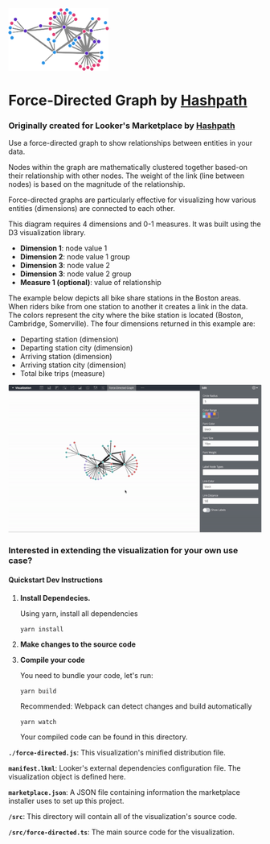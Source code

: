 <img src="assets/force-directed.svg" alt="thumbnail" width="200"/>

# Force-Directed Graph by [Hashpath](https://www.hashpath.com/)

### Originally created for Looker's Marketplace by [Hashpath](https://www.hashpath.com/) 

Use a force-directed graph to show relationships between entities in your data.

Nodes within the graph are mathematically clustered together based-on their relationship with other nodes. The weight of the link (line between nodes) is based on the magnitude of the relationship.

Force-directed graphs are particularly effective for visualizing how various entities (dimensions) are connected to each other.

This diagram requires 4 dimensions and 0-1 measures. It was built using the D3 visualization library.

* **Dimension 1**: node value 1
* **Dimension 2**: node value 1 group
* **Dimension 3**: node value 2
* **Dimension 3**: node value 2 group
* **Measure 1 (optional)**: value of relationship

The example below depicts all bike share stations in the Boston areas. When riders bike from one station to another it creates a link in the data. The colors represent the city where the bike station is located (Boston, Cambridge, Somerville).  The four dimensions returned in this example are:

* Departing station (dimension)
* Departing station city (dimension)
* Arriving station (dimension)
* Arriving station city (dimension)
* Total bike trips (measure)

![Force-Directed Graph](assets/force-directed-ex.gif)


### Interested in extending the visualization for your own use case?
#### Quickstart Dev Instructions
1.  **Install Dependecies.**

    Using yarn, install all dependencies
    ```
    yarn install
    ```
2. **Make changes to the source code**

3.  **Compile your code**

    You need to bundle your code, let's run:
    ```
    yarn build
    ```
    Recommended: Webpack can detect changes and build automatically
     ```
    yarn watch
    ```
    Your compiled code can be found in this directory.

**`./force-directed.js`**: This visualization's minified distribution file. 

**`manifest.lkml`**: Looker's external dependencies configuration file. The visualization object is defined here.

**`marketplace.json`**: A JSON file containing information the marketplace installer uses to set up this project.

**`/src`**: This directory will contain all of the visualization's source code.

**`/src/force-directed.ts`**: The main source code for the visualization.
